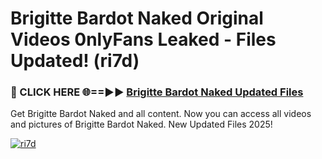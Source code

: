 # Brigitte Bardot Naked Original Videos 0nlyFans Leaked - Files Updated! (ri7d)

<h3>🔴 CLICK HERE 🌐==►► <a href="https://tinyurl.com/yckcrads" rel="nofollow">Brigitte Bardot Naked Updated Files</a></h3>

Get Brigitte Bardot Naked and all content. Now you can access all videos and pictures of Brigitte Bardot Naked. New Updated Files 2025!

[![ri7d](https://i.imgur.com/hpKpOFt.gif)](https://tinyurl.com/yckcrads)

